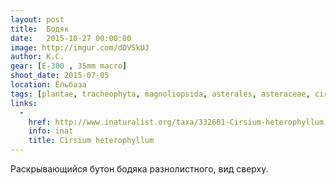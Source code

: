 ```yaml
---
layout: post
title:  Бодяк
date:   2015-10-27 00:00:00
image: http://imgur.com/dDVSkUJ
author: К.С.
gear: [E-300 , 35mm macro]
shoot_date: 2015-07-05
location: Ёльбаза
tags: [plantae, tracheophyta, magnoliopsida, asterales, asteraceae, cirsium, cirsium heterophyllum]
links:
  -
    href: http://www.inaturalist.org/taxa/332681-Cirsium-heterophyllum
    info: inat
    title: Cirsium heterophyllum
---
```


Раскрывающийся бутон бодяка разнолистного, вид сверху.

